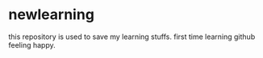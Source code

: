 # newlearning
this repository is used to save my learning stuffs.
first time learning github feeling happy.
